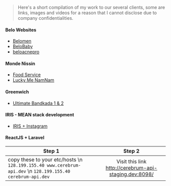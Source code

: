 > Here's a short compilation of my work to our several clients, some are links, images and videos for a reason that I cannot disclose due to company confidentialities.

#### Belo Websites
* [Belomen](https://belomen.com/ "Official Website")
* [BeloBaby](https://www.belobaby.ph/ "Official Website")
* [beloacnepro](http://beloacnepro.com/ "Official Website")

#### Monde Nissin
* [Food Service](http://www.mondenissin.com/foodservice "A sub page of a corporate website")
* [Lucky Me NamNam](http://www.luckymenamnam.com.ph/ "Official Website")

#### Greenwich
* [Ultimate Bandkada 1 & 2 ](https://web.facebook.com/GreenwichPizza/photos/a.181706241846649.53337.114259391924668/1277304205620175/?type=1&theater "Campaign already done, website is unavailable")

#### IRIS - MEAN stack development
* [IRIS + Instagram](https://www.youtube.com/watch?v=q26jwUBtMUk "A sample demo showing short introduction about IRIS system. This serve as submission entry to acquire permission from Instagram API")

#### ReactJS + Laravel

| Step 1        | Step 2           
| ------------- |:-------------:|
| copy these to your etc/hosts \n `128.199.155.40 www.cerebrum-api.dev` \n `128.199.155.40 cerebrum-api.dev` | Visit this link http://cerebrum-api-staging.dev:8098/ |


